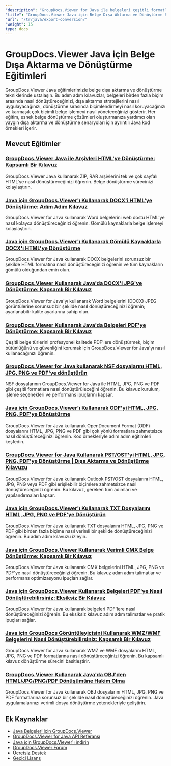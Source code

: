 ```yaml
---
"description": "GroupDocs.Viewer for Java ile belgeleri çeşitli formatlara aktarma ve belge dönüştürme stratejileri uygulama konusunda kapsamlı eğitimler."
"title": "GroupDocs.Viewer Java için Belge Dışa Aktarma ve Dönüştürme Eğitimleri"
"url": "/tr/java/export-conversion/"
"weight": 15
type: docs
---
```

# GroupDocs.Viewer Java için Belge Dışa Aktarma ve Dönüştürme Eğitimleri

GroupDocs.Viewer Java eğitimlerimizle belge dışa aktarma ve dönüştürme tekniklerinde ustalaşın. Bu adım adım kılavuzlar, belgeleri birden fazla biçim arasında nasıl dönüştüreceğinizi, dışa aktarma stratejilerini nasıl uygulayacağınızı, dönüştürme sırasında biçimlendirmeyi nasıl koruyacağınızı ve karmaşık çok biçimli belge işlemeyi nasıl yöneteceğinizi gösterir. Her eğitim, esnek belge dönüştürme çözümleri oluşturmanıza yardımcı olan yaygın dışa aktarma ve dönüştürme senaryoları için ayrıntılı Java kod örnekleri içerir.

## Mevcut Eğitimler

### [GroupDocs.Viewer Java ile Arşivleri HTML'ye Dönüştürme: Kapsamlı Bir Kılavuz](./groupdocs-viewer-java-convert-archives-html/)
GroupDocs.Viewer Java kullanarak ZIP, RAR arşivlerini tek ve çok sayfalı HTML'ye nasıl dönüştüreceğinizi öğrenin. Belge dönüştürme sürecinizi kolaylaştırın.

### [Java için GroupDocs.Viewer'ı Kullanarak DOCX'i HTML'ye Dönüştürme: Adım Adım Kılavuz](./convert-docx-to-html-groupdocs-viewer-java/)
GroupDocs.Viewer for Java kullanarak Word belgelerini web dostu HTML'ye nasıl kolayca dönüştüreceğinizi öğrenin. Gömülü kaynaklarla belge işlemeyi kolaylaştırın.

### [Java için GroupDocs.Viewer'ı Kullanarak Gömülü Kaynaklarla DOCX'i HTML'ye Dönüştürme](./render-docx-html-embedded-resources-groupdocs-java/)
GroupDocs.Viewer for Java kullanarak DOCX belgelerini sorunsuz bir şekilde HTML formatına nasıl dönüştüreceğinizi öğrenin ve tüm kaynakların gömülü olduğundan emin olun.

### [GroupDocs.Viewer Kullanarak Java'da DOCX'i JPG'ye Dönüştürme: Kapsamlı Bir Kılavuz](./convert-docx-jpg-groupdocs-viewer-java/)
GroupDocs.Viewer for Java'yı kullanarak Word belgelerini (DOCX) JPEG görüntülerine sorunsuz bir şekilde nasıl dönüştüreceğinizi öğrenin; ayarlanabilir kalite ayarlarına sahip olun.

### [GroupDocs.Viewer Kullanarak Java'da Belgeleri PDF'ye Dönüştürme: Kapsamlı Bir Kılavuz](./convert-documents-pdf-java-groupdocs-viewer/)
Çeşitli belge türlerini profesyonel kalitede PDF'lere dönüştürmek, biçim bütünlüğünü ve güvenliğini korumak için GroupDocs.Viewer for Java'yı nasıl kullanacağınızı öğrenin.

### [GroupDocs.Viewer for Java kullanarak NSF dosyalarını HTML, JPG, PNG ve PDF'ye dönüştürün](./convert-nsf-files-groupdocs-viewer-java/)
NSF dosyalarının GroupDocs.Viewer for Java ile HTML, JPG, PNG ve PDF gibi çeşitli formatlara nasıl dönüştürüleceğini öğrenin. Bu kılavuz kurulum, işleme seçenekleri ve performans ipuçlarını kapsar.

### [Java için GroupDocs.Viewer'ı Kullanarak ODF'yi HTML, JPG, PNG, PDF'ye Dönüştürme](./convert-odf-documents-groupdocs-viewer-java/)
GroupDocs.Viewer for Java kullanarak OpenDocument Format (ODF) dosyalarını HTML, JPG, PNG ve PDF gibi çok yönlü formatlara zahmetsizce nasıl dönüştüreceğinizi öğrenin. Kod örnekleriyle adım adım eğitimleri keşfedin.

### [GroupDocs.Viewer for Java Kullanarak PST/OST'yi HTML, JPG, PNG, PDF'ye Dönüştürme | Dışa Aktarma ve Dönüştürme Kılavuzu](./convert-pst-ost-groupdocs-viewer-java/)
GroupDocs.Viewer for Java kullanarak Outlook PST/OST dosyalarını HTML, JPG, PNG veya PDF gibi erişilebilir biçimlere zahmetsizce nasıl dönüştüreceğinizi öğrenin. Bu kılavuz, gereken tüm adımları ve yapılandırmaları kapsar.

### [Java için GroupDocs.Viewer'ı Kullanarak TXT Dosyalarını HTML, JPG, PNG ve PDF'ye Dönüştürün](./groupdocs-viewer-java-txt-conversion-guide/)
GroupDocs.Viewer for Java kullanarak TXT dosyalarını HTML, JPG, PNG ve PDF gibi birden fazla biçime nasıl verimli bir şekilde dönüştüreceğinizi öğrenin. Bu adım adım kılavuzu izleyin.

### [Java için GroupDocs.Viewer Kullanarak Verimli CMX Belge Dönüştürme: Kapsamlı Bir Kılavuz](./mastering-cmx-document-conversion-groupdocs-viewer-java/)
GroupDocs.Viewer for Java kullanarak CMX belgelerini HTML, JPG, PNG ve PDF'ye nasıl dönüştüreceğinizi öğrenin. Bu kılavuz adım adım talimatlar ve performans optimizasyonu ipuçları sağlar.

### [Java için GroupDocs.Viewer Kullanarak Belgeleri PDF'ye Nasıl Dönüştürebilirsiniz: Eksiksiz Bir Kılavuz](./convert-documents-pdf-groupdocs-viewer-java/)
GroupDocs.Viewer for Java kullanarak belgeleri PDF'lere nasıl dönüştüreceğinizi öğrenin. Bu eksiksiz kılavuz adım adım talimatlar ve pratik ipuçları sağlar.

### [Java için GroupDocs Görüntüleyicisini Kullanarak WMZ/WMF Belgelerini Nasıl Dönüştürebilirsiniz: Kapsamlı Bir Kılavuz](./convert-wmz-wmf-groupdocs-viewer-java/)
GroupDocs.Viewer for Java kullanarak WMZ ve WMF dosyalarını HTML, JPG, PNG ve PDF formatlarına nasıl dönüştüreceğinizi öğrenin. Bu kapsamlı kılavuz dönüştürme sürecini basitleştirir.

### [GroupDocs.Viewer Kullanarak Java'da OBJ'den HTML/JPG/PNG/PDF Dönüşümüne Hakim Olma](./master-obj-conversion-java-html-jpg-png-pdf/)
GroupDocs.Viewer for Java kullanarak OBJ dosyalarını HTML, JPG, PNG ve PDF formatlarına sorunsuz bir şekilde nasıl dönüştüreceğinizi öğrenin. Java uygulamalarınızı verimli dosya dönüştürme yetenekleriyle geliştirin.

## Ek Kaynaklar

- [Java Belgeleri için GroupDocs.Viewer](https://docs.groupdocs.com/viewer/java/)
- [GroupDocs.Viewer for Java API Referansı](https://reference.groupdocs.com/viewer/java/)
- [Java için GroupDocs.Viewer'ı indirin](https://releases.groupdocs.com/viewer/java/)
- [GroupDocs.Viewer Forum](https://forum.groupdocs.com/c/viewer/9)
- [Ücretsiz Destek](https://forum.groupdocs.com/)
- [Geçici Lisans](https://purchase.groupdocs.com/temporary-license/)